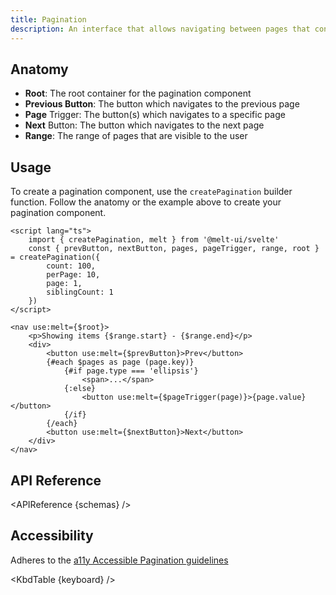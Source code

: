 ```yaml
---
title: Pagination
description: An interface that allows navigating between pages that contain split entries.
---
```


<script>
    import { APIReference, KbdTable } from '$docs/components'
    export let schemas
    export let keyboard
</script>

## Anatomy

- **Root**: The root container for the pagination component
- **Previous Button**: The button which navigates to the previous page
- **Page** Trigger: The button(s) which navigates to a specific page
- **Next** Button: The button which navigates to the next page
- **Range**: The range of pages that are visible to the user

## Usage

To create a pagination component, use the `createPagination` builder function. Follow the anatomy or
the example above to create your pagination component.

```svelte
<script lang="ts">
	import { createPagination, melt } from '@melt-ui/svelte'
	const { prevButton, nextButton, pages, pageTrigger, range, root } = createPagination({
		count: 100,
		perPage: 10,
		page: 1,
		siblingCount: 1
	})
</script>

<nav use:melt={$root}>
	<p>Showing items {$range.start} - {$range.end}</p>
	<div>
		<button use:melt={$prevButton}>Prev</button>
		{#each $pages as page (page.key)}
			{#if page.type === 'ellipsis'}
				<span>...</span>
			{:else}
				<button use:melt={$pageTrigger(page)}>{page.value}</button>
			{/if}
		{/each}
		<button use:melt={$nextButton}>Next</button>
	</div>
</nav>
```

## API Reference

<APIReference {schemas} />

## Accessibility

Adheres to the
[a11y Accessible Pagination guidelines](https://www.a11ymatters.com/pattern/pagination/)

<KbdTable {keyboard} />
